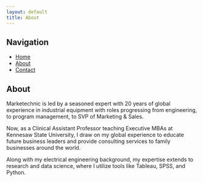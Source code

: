 ```yaml
---
layout: default
title: About
---
```

## Navigation

- [Home](index.md)
- [About](about.md)
- [Contact](contact.md)

## About

Marketechnic is led by a seasoned expert with 20 years of global experience in industrial equipment with roles progressing from engineering, to program management, to SVP of Marketing & Sales.

Now, as a Clinical Assistant Professor teaching Executive MBAs at Kennesaw State University, I draw on my global experience to educate future business leaders and provide consulting services to family businesses around the world. 

Along with my electrical engineering background, my expertise extends to research and data science, where I utilize tools like Tableau, SPSS, and Python.
